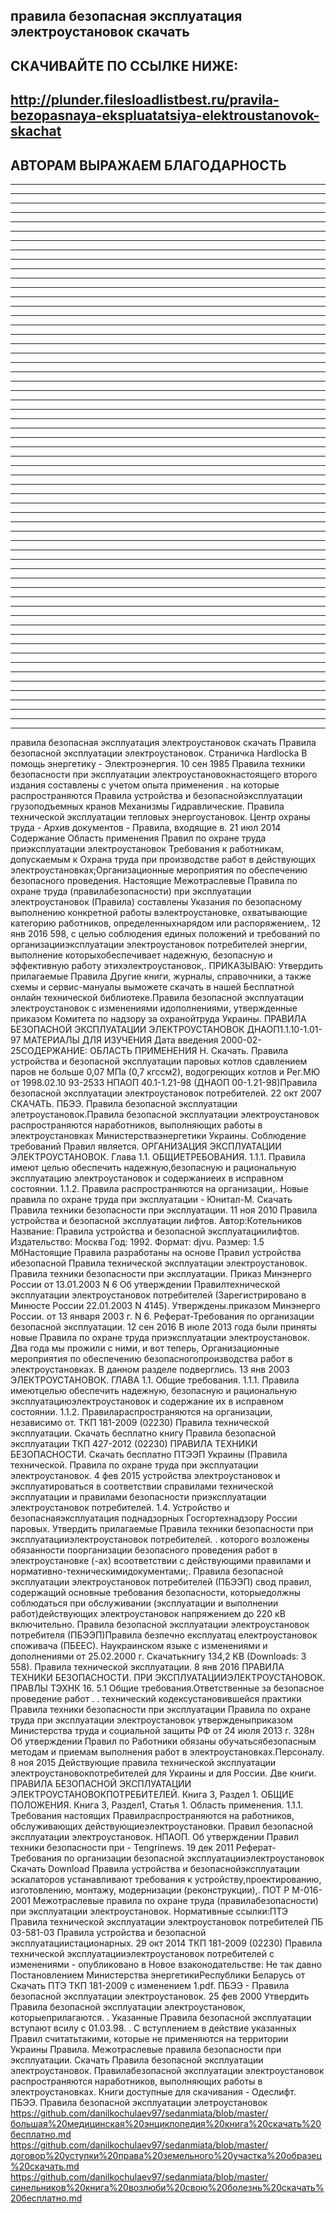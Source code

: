 правила безопасная эксплуатация электроустановок скачать
--------------------------------------------------
СКАЧИВАЙТЕ ПО ССЫЛКЕ НИЖЕ:
--------------------------------------------------
http://plunder.filesloadlistbest.ru/pravila-bezopasnaya-ekspluatatsiya-elektroustanovok-skachat
--------------------------------------------------
АВТОРАМ ВЫРАЖАЕМ БЛАГОДАРНОСТЬ
--------------------------------------------------
--------------------------------------------------
--------------------------------------------------
--------------------------------------------------
--------------------------------------------------
--------------------------------------------------
--------------------------------------------------
--------------------------------------------------
--------------------------------------------------
--------------------------------------------------
--------------------------------------------------
--------------------------------------------------
--------------------------------------------------
--------------------------------------------------
--------------------------------------------------
--------------------------------------------------
--------------------------------------------------
--------------------------------------------------
--------------------------------------------------
--------------------------------------------------
--------------------------------------------------
--------------------------------------------------
--------------------------------------------------
--------------------------------------------------
--------------------------------------------------
--------------------------------------------------
--------------------------------------------------
--------------------------------------------------
--------------------------------------------------
--------------------------------------------------
--------------------------------------------------
--------------------------------------------------
--------------------------------------------------
--------------------------------------------------
--------------------------------------------------
--------------------------------------------------
--------------------------------------------------
--------------------------------------------------
--------------------------------------------------
--------------------------------------------------
--------------------------------------------------
--------------------------------------------------
--------------------------------------------------
--------------------------------------------------
--------------------------------------------------
--------------------------------------------------
--------------------------------------------------
--------------------------------------------------
--------------------------------------------------
--------------------------------------------------
--------------------------------------------------
--------------------------------------------------
--------------------------------------------------
--------------------------------------------------
--------------------------------------------------
--------------------------------------------------
--------------------------------------------------
--------------------------------------------------
--------------------------------------------------
--------------------------------------------------
правила безопасная эксплуатация электроустановок скачать Правила безопасной эксплуатации электроустановок. Страничка Hardlocka  В помощь энергетику - Электроэнергия. 10 сен 1985  Правила техники безопасности при эксплуатации электроустановокнастоящего второго издания составлены с учетом опыта применения . на  которые распространяются Правила устройства и   безопаснойэксплуатации грузоподъемных кранов  Механизмы Гидравлические. Правила технической эксплуатации тепловых энергоустановок. Центр охраны труда - Архив документов - Правила, входящие в. 21 июл 2014  Содержание Область применения Правил по охране труда приэксплуатации электроустановок Требования к работникам, допускаемым к Охрана труда при производстве работ в действующих электроустановках;Организационные мероприятия по обеспечению безопасного проведения. Настоящие Межотраслевые Правила по охране труда (правилабезопасности) при эксплуатации электроустановок (Правила) составлены Указания по безопасному выполнению конкретной работы вэлектроустановке, охватывающие категорию работников, определенныхнарядом или распоряжением,. 12 янв 2016  598, с целью соблюдения единых положений и требований по организацииэксплуатации электроустановок потребителей энергии, выполнение которыхобеспечивает надежную, безопасную и эффективную работу этихэлектроустановок,. ПРИКАЗЫВАЮ: Утвердить прилагаемые Правила
Другие книги, журналы, справочники, а также схемы и сервис-мануалы выможете скачать в нашей Бесплатной онлайн технической библиотеке.Правила безопасной эксплуатации электроустановок с изменениями идополнениями, утвержденные приказом Комитета по надзору за охранойтруда Украины. ПРАВИЛА БЕЗОПАСНОЙ ЭКСПЛУАТАЦИИ ЭЛЕКТРОУСТАНОВОК ДНАОП1.1.10-1.01-97 МАТЕРИАЛЫ ДЛЯ ИЗУЧЕНИЯ Дата введения 2000-02-25СОДЕРЖАНИЕ: ОБЛАСТЬ ПРИМЕНЕНИЯ Н. Скачать. Правила устройства и безопасной эксплуатации паровых котлов сдавлением паров не больше 0,07 МПа (0,7 кгссм2), водогреющих котлов и Рег.МЮ от 1998.02.10  93-2533 НПАОП 40.1-1.21-98 (ДНАОП 00-1.21-98)Правила безопасной эксплуатации электроустановок потребителей. 22 окт 2007  СКАЧАТЬ. ПБЭЭ. Правила безопасной эксплуатации элетроустановок.Правила безопасной эксплуатации электроустановок распространяются наработников, выполняющих работы в электроустановках Министерстваэнергетики Украины. Соблюдение требований Правил является. ОРГАНИЗАЦИЯ ЭКСПЛУАТАЦИИ ЭЛЕКТРОУСТАНОВОК. Глава 1.1. ОБЩИЕТРЕБОВАНИЯ. 1.1.1. Правила имеют целью обеспечить надежную,безопасную и рациональную эксплуатацию электроустановок и содержаниеих в исправном состоянии. 1.1.2. Правила распространяются на организации,. Новые правила по охране труда при эксплуатации  - Юнитал-М. Скачать Правила техники безопасности при эксплуатации. 11 ноя 2010  Правила устройства и безопасной эксплуатации лифтов. Автор:Котельников Название: Правила устройства и безопасной эксплуатациилифтов. Издательство: Москва Год: 1992. Формат: djvu. Размер: 1.5 МбНастоящие Правила разработаны на основе Правил устройства ибезопасной
Правила технической эксплуатации электроустановок. Правила техники безопасности при эксплуатации. Приказ Минэнерго России от 13.01.2003 N 6 Об утверждении Правилтехнической эксплуатации электроустановок потребителей (Зарегистрировано в Минюсте России 22.01.2003 N 4145). Утверждены.приказом Минэнерго России. от 13 января 2003 г. N 6. Реферат-Требования по организации безопасной эксплуатации. 12 сен 2016  В июле 2013 года были приняты новые Правила по охране труда приэксплуатации электроустановок. Два года мы прожили с ними, и вот теперь, Организационные мероприятия по обеспечению безопасногопроизводства работ в электроустановках. В данном разделе подверглись. 13 янв 2003  ЭЛЕКТРОУСТАНОВОК. ГЛАВА 1.1. Общие требования. 1.1.1. Правила имеютцелью обеспечить надежную, безопасную и рациональную эксплуатациюэлектроустановок и содержание их в исправном состоянии. 1.1.2. Правилараспространяются на организации, независимо от. ТКП 181-2009 (02230) Правила технической эксплуатации. Скачать бесплатно книгу Правила безопасной эксплуатации
ТКП 427-2012 (02230) ПРАВИЛА ТЕХНИКИ БЕЗОПАСНОСТИ. Скачать бесплатно ПТЭЭП Украины (Правила технической. Правила по охране труда при эксплуатации электроустановок. 4 фев 2015  устройства электроустановок и эксплуатироваться в соответствии справилами технической эксплуатации и правилами безопасности приэксплуатации электроустановок потребителей. 1.4. Устройство и безопаснаяэксплуатация поднадзорных Госгортехнадзору России паровых. Утвердить прилагаемые Правила техники безопасности при эксплуатацииэлектроустановок потребителей. . которого возложены обязанности поорганизации безопасного проведения работ в электроустановке (-ах) всоответствии с действующими правилами и нормативно-техническимидокументами;. Правила безопасной эксплуатации электроустановок потребителей (ПБЭЭП)  свод правил, содержащий основные требования безопасности, которыедолжны соблюдаться при обслуживании (эксплуатации и выполнении работ)действующих электроустановок напряжением до 220 кВ включительно. Правила безопасной эксплуатации электроустановок потребителя (ПБЭЭП)Правила безпечно експлуатац електроустановок споживача (ПБЕЕС). Наукраинском языке с изменениями и дополнениями от 25.02.2000 г. Скачатькнигу 134,2 KB (Downloads: 3 558). Правила технической эксплуатации. 8 янв 2016  ПРАВИЛА ТЕХНИКИ БЕЗОПАСНОСТИ. ПРИ ЭКСПЛУАТАЦИИЭЛЕКТРОУСТАНОВОК. ПРАВЛЫ ТЭХНК  16. 5.1 Общие требования.Ответственные за безопасное проведение работ . . технический кодексустановившейся практики Правила техники безопасности при эксплуатации
Правила по охране труда при эксплуатации электроустановок утвержденыприказом Министерства труда и социальной защиты РФ от 24 июля 2013 г. 328н Об утверждении Правил по  Работники обязаны обучатьсябезопасным методам и приемам выполнения работ в электроустановках.Персоналу. 8 ноя 2015  Действующие правила технической эксплуатации электроустановокпотребителей для Украины и для России. Две книги. ПРАВИЛА БЕЗОПАСНОЙ ЭКСПЛУАТАЦИИ ЭЛЕКТРОУСТАНОВОКПОТРЕБИТЕЛЕЙ. Книга 3, Раздел 1. ОБЩИЕ ПОЛОЖЕНИЯ. Книга 3, Раздел1, Статья 1. Область применения. 1.1.1. Требования настоящих Правилраспространяются на работников, обслуживающих действующиеэлектроустановки. Правил безопасной эксплуатации электроустановок. НПАОП. Об утверждении Правил техники безопасности при  - Tengrinews. 19 дек 2011  Реферат-Требования по организации безопасной эксплуатацииэлектроустановок  Скачать  Download  Правила устройства и безопаснойэксплуатации эскалаторов устанавливают требования к устройству,проектированию, изготовлению, монтажу, модернизации (реконструкции),. ПОТ Р М-016-2001 Межотраслевые правила по охране труда (правилабезопасности) при эксплуатации электроустановок. Нормативные ссылки:ПТЭ Правила технической эксплуатации электроустановок потребителей ПБ 03-581-03 Правила устройства и безопасной эксплуатациистационарных. 29 окт 2014  ТКП 181-2009 (02230) Правила технической эксплуатацииэлектроустановок потребителей с изменениями - опубликовано в Новое взаконодательстве: Не так давно Постановлением Министерства энергетикиРеспублики Беларусь от  Скачать ПТЭ ТКП 181-2009 с изменением 1.pdf.
ПБЭЭ - Правила безопасной эксплуатации электроустановок. 25 фев 2000  Утвердить Правила безопасной эксплуатации электроустановок, которыеприлагаются. . Указанные Правила безопасной эксплуатации вступают всилу с 01.03.98. . С вступлением в действие указанных Правил считатьтакими, которые не применяются  на территории Украины Правила. Межотраслевые правила безопасности при эксплуатации. Скачать Правила безопасной эксплуатации электроустановок. Правилабезопасной эксплуатации электроустановок распространяются наработников, выполняющих работы в электроустановках. Книги доступные для скачивания - Одеслифт. ПБЭЭ. Правила безопасной эксплуатации элетроустановок
https://github.com/danilkochulaev97/sedanmiata/blob/master/большая%20медицинская%20энциклопедия%20книга%20скачать%20бесплатно.md
https://github.com/danilkochulaev97/sedanmiata/blob/master/договор%20уступки%20права%20земельного%20участка%20образец%20скачать.md
https://github.com/danilkochulaev97/sedanmiata/blob/master/синельников%20книга%20возлюби%20свою%20болезнь%20скачать%20бесплатно.md